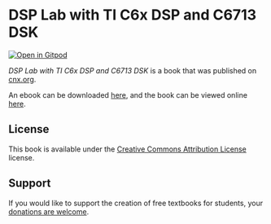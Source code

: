 # DSP Lab with TI C6x DSP and C6713 DSK

[![Open in Gitpod](https://gitpod.io/button/open-in-gitpod.svg)](https://gitpod.io/from-referrer/)

_DSP Lab with TI C6x DSP and C6713 DSK_ is a book that was published on [cnx.org](https://cnx.org/).

An ebook can be downloaded [here](https://github.com/cnx-user-books/cnxbook-dsp-lab-with-ti-c6x-dsp-and-c6713-dsk/releases/latest), and the book can be viewed online [here](https://github.com/cnx-user-books/cnxbook-dsp-lab-with-ti-c6x-dsp-and-c6713-dsk/releases/latest).

## License
This book is available under the [Creative Commons Attribution License](./LICENSE) license.

## Support
If you would like to support the creation of free textbooks for students, your [donations are welcome](https://riceconnect.rice.edu/donation/support-openstax-banner).
